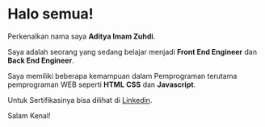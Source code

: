# Halo semua! 

Perkenalkan nama saya **Aditya Imam Zuhdi**.

Saya adalah seorang yang sedang belajar menjadi **Front End Engineer** dan **Back End Engineer**.

Saya memiliki beberapa kemampuan dalam Pemprograman terutama pemprograman WEB seperti **HTML** **CSS** dan **Javascript**.

Untuk Sertifikasinya bisa dilihat di [Linkedin](https://www.linkedin.com/in/izaditya/).

Salam Kenal!
